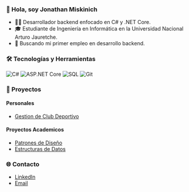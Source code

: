 ### 👋 Hola, soy Jonathan Miskinich
  - 👨‍💻 Desarrollador backend enfocado en C# y .NET Core.
  - 🎓 Estudiante de Ingeniería en Informática en la Universidad Nacional Arturo Jauretche.
  - 💼 Buscando mi primer empleo en desarrollo backend.

### 🛠️ Tecnologías y Herramientas
![C#](https://img.shields.io/badge/-C%23-239120?style=flat-square&logo=c-sharp&logoColor=white)
![ASP.NET Core](https://img.shields.io/badge/-ASP.NET%20Core-5C2D91?style=flat-square&logo=dot-net&logoColor=white)
![SQL](https://img.shields.io/badge/-SQL-4479A1?style=flat-square&logo=postgresql&logoColor=white)
![Git](https://img.shields.io/badge/-Git-F05032?style=flat-square&logo=git&logoColor=white)

### 🚀 Proyectos

#### Personales
  - [Gestion de Club Deportivo]()
#### Proyectos Academicos
  - [Patrones de Diseño]()
  - [Estructuras de Datos]()

### 🌐 Contacto
  - [LinkedIn](www.linkedin.com/in/jonathan-miskinich-78ab5b261)
  - [Email](mailto:jonathanmiskinichj@gmail.com)
<!--
**JonathanMiskinich/JonathanMIskinich** is a ✨ _special_ ✨ repository because its `README.md` (this file) appears on your GitHub profile.

Here are some ideas to get you started:

- 🔭 I’m currently working on ...
- 🌱 I’m currently learning ...
- 👯 I’m looking to collaborate on ...
- 🤔 I’m looking for help with ...
- 💬 Ask me about ...
- 📫 How to reach me: ...
- 😄 Pronouns: ...
- ⚡ Fun fact: ...
-->
